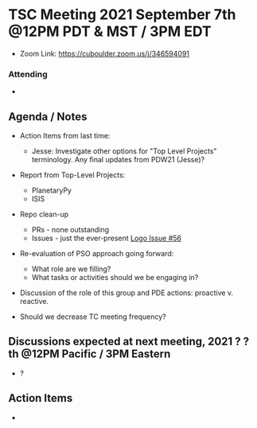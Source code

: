 # TSC Meeting 2021 September 7th @12PM PDT & MST / 3PM EDT
- Zoom Link: https://cuboulder.zoom.us/j/346594091

### Attending
-

## Agenda / Notes
- Action Items from last time:
  - Jesse: Investigate other options for "Top Level Projects" terminology.
  Any final updates from PDW21 (Jesse)?


- Report from Top-Level Projects:
  - PlanetaryPy
  - ISIS

- Repo clean-up
  - PRs - none outstanding
  - Issues - just the ever-present [Logo Issue #56](https://github.com/planetarysoftware/TSC/issues/56)

- Re-evaluation of PSO approach going forward:
	- What role are we filling?
	- What tasks or activities should we be engaging in?

- Discussion of the role of this group and PDE actions: proactive v. reactive.

- Should we decrease TC meeting frequency?


## Discussions expected at next meeting, 2021 ? ?th @12PM Pacific / 3PM Eastern
- ?

## Action Items
- 

